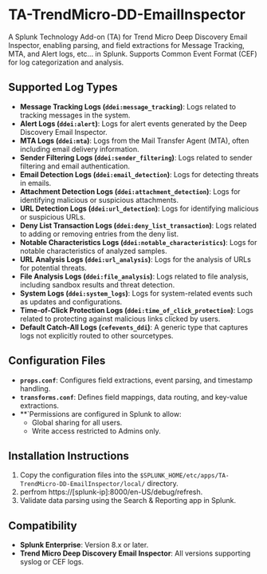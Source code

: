 # TA-TrendMicro-DD-EmailInspector
A Splunk Technology Add-on (TA) for Trend Micro Deep Discovery Email Inspector, enabling parsing, and field extractions for Message Tracking, MTA, and Alert logs, etc... in Splunk. Supports Common Event Format (CEF) for log categorization and analysis.

## Supported Log Types

- **Message Tracking Logs (`ddei:message_tracking`)**: Logs related to tracking messages in the system.
- **Alert Logs (`ddei:alert`)**: Logs for alert events generated by the Deep Discovery Email Inspector.
- **MTA Logs (`ddei:mta`)**: Logs from the Mail Transfer Agent (MTA), often including email delivery information.
- **Sender Filtering Logs (`ddei:sender_filtering`)**: Logs related to sender filtering and email authentication.
- **Email Detection Logs (`ddei:email_detection`)**: Logs for detecting threats in emails.
- **Attachment Detection Logs (`ddei:attachment_detection`)**: Logs for identifying malicious or suspicious attachments.
- **URL Detection Logs (`ddei:url_detection`)**: Logs for identifying malicious or suspicious URLs.
- **Deny List Transaction Logs (`ddei:deny_list_transaction`)**: Logs related to adding or removing entries from the deny list.
- **Notable Characteristics Logs (`ddei:notable_characteristics`)**: Logs for notable characteristics of analyzed samples.
- **URL Analysis Logs (`ddei:url_analysis`)**: Logs for the analysis of URLs for potential threats.
- **File Analysis Logs (`ddei:file_analysis`)**: Logs related to file analysis, including sandbox results and threat detection.
- **System Logs (`ddei:system_logs`)**: Logs for system-related events such as updates and configurations.
- **Time-of-Click Protection Logs (`ddei:time_of_click_protection`)**: Logs related to protecting against malicious links clicked by users.
- **Default Catch-All Logs (`cefevents_ddi`)**: A generic type that captures logs not explicitly routed to other sourcetypes.

## Configuration Files

- **`props.conf`**: Configures field extractions, event parsing, and timestamp handling.
- **`transforms.conf`**: Defines field mappings, data routing, and key-value extractions.
- **`Permissions are configured in Splunk to allow:
  - Global sharing for all users.
  - Write access restricted to Admins only.

## Installation Instructions

1. Copy the configuration files into the `$SPLUNK_HOME/etc/apps/TA-TrendMicro-DD-EmailInspector/local/` directory.
2. perfrom https://[splunk-ip]:8000/en-US/debug/refresh.
3. Validate data parsing using the Search & Reporting app in Splunk.

## Compatibility
- **Splunk Enterprise**: Version 8.x or later.
- **Trend Micro Deep Discovery Email Inspector**: All versions supporting syslog or CEF logs.
